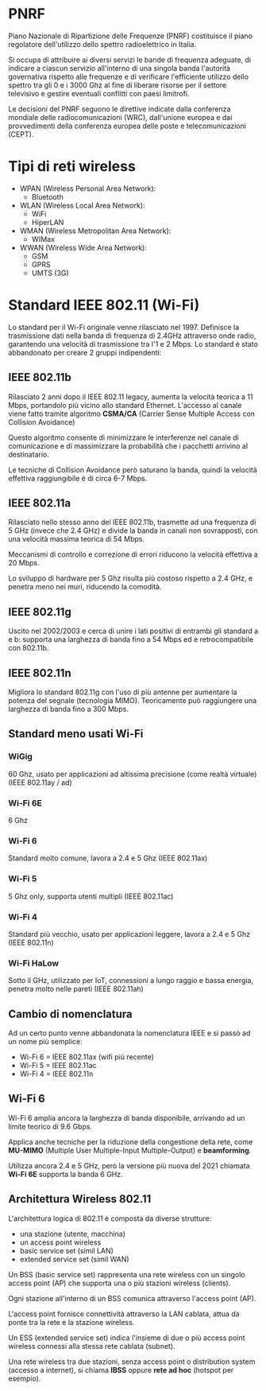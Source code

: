 # PNRF
Piano Nazionale di Ripartizione delle Frequenze (PNRF) costituisce il piano regolatore dell'utilizzo dello spettro radioelettrico in Italia.

Si occupa di attribuire ai diversi servizi le bande di frequenza adeguate, di indicare a ciascun servizio all'interno di una singola banda l'autorità governativa rispetto alle frequenze e di verificare l'efficiente utilizzo dello spettro tra gli 0 e i 3000 Ghz al fine di liberare risorse per il settore televisivo e gestire eventuali conflitti con paesi limitrofi.

Le decisioni del PNRF seguono le direttive indicate dalla conferenza mondiale delle radiocomunicazioni (WRC), dall'unione europea e dai provvedimenti della conferenza europea delle poste e telecomunicazioni (CEPT).

# Tipi di reti wireless
- WPAN (Wireless Personal Area Network):
	- Bluetooth
- WLAN (Wireless Local Area Network):
	- WiFi
	- HiperLAN
- WMAN (Wireless Metropolitan Area Network):
	- WIMax
- WWAN (Wireless Wide Area Network):
	- GSM
	- GPRS
	- UMTS (3G)

# Standard IEEE 802.11 (Wi-Fi)
Lo standard per il Wi-Fi originale venne rilasciato nel 1997.
Definisce la trasmissione dati nella banda di frequenza di 2.4GHz attraverso onde radio, garantendo una velocità di trasmissione tra l'1 e 2 Mbps.
Lo standard è stato abbandonato per creare 2 gruppi indipendenti:

## IEEE 802.11b
Rilasciato 2 anni dopo il IEEE 802.11 legacy, aumenta la velocità teorica a 11 Mbps, portandolo più vicino allo standard Ethernet.
L'accesso al canale viene fatto tramite algoritmo **CSMA/CA** (Carrier Sense Multiple Access con Collision Avoidance)

Questo algoritmo consente di minimizzare le interferenze nel canale di comunicazione e di massimizzare la probabilità che i pacchetti arrivino al destinatario.

Le tecniche di Collision Avoidance però saturano la banda, quindi la velocità effettiva raggiungibile è di circa 6-7 Mbps.

## IEEE 802.11a
Rilasciato nello stesso anno del IEEE 802.11b, trasmette ad una frequenza di 5 GHz (invece che 2.4 GHz) e divide la banda in canali non sovrapposti, con una velocità massima teorica di 54 Mbps.

Meccanismi di controllo e correzione di errori riducono la velocità effettiva a 20 Mbps.

Lo sviluppo di hardware per 5 Ghz risulta più costoso rispetto a 2.4 GHz, e penetra meno nei muri, riducendo la comodità.

## IEEE 802.11g
Uscito nel 2002/2003 e cerca di unire i lati positivi di entrambi gli standard a e b: supporta una larghezza di banda fino a 54 Mbps ed è retrocompatibile con 802.11b.

## IEEE 802.11n
Migliora lo standard 802.11g con l'uso di più antenne per aumentare la potenza del segnale (tecnologia MIMO). Teoricamente può raggiungere una larghezza di banda fino a 300 Mbps.


## Standard meno usati Wi-Fi
### WiGig
60 Ghz, usato per applicazioni ad altissima precisione (come realtà virtuale) (IEEE 802.11ay / ad)

### Wi-Fi 6E
6 Ghz

### Wi-Fi 6
Standard molto comune, lavora a 2.4 e 5 Ghz (IEEE 802.11ax)

### Wi-Fi 5
5 Ghz only, supporta utenti multipli (IEEE 802.11ac)

### Wi-Fi 4
Standard più vecchio, usato per applicazioni leggere, lavora a 2.4 e 5 Ghz (IEEE 802.11n)

### Wi-Fi HaLow
Sotto il GHz, utilizzato per IoT, connessioni a lungo raggio e bassa energia, penetra molto nelle pareti (IEEE 802.11ah)

## Cambio di nomenclatura
Ad un certo punto venne abbandonata la nomenclatura IEEE e si passò ad un nome più semplice:
- Wi-Fi 6 = IEEE 802.11ax (wifi più recente)
- Wi-Fi 5 = IEEE 802.11ac
- Wi-Fi 4 = IEEE 802.11n

## Wi-Fi 6
Wi-Fi 6 amplia ancora la larghezza di banda disponibile, arrivando ad un limite teorico di 9.6 Gbps.

Applica anche tecniche per la riduzione della congestione della rete, come **MU-MIMO** (Multiple User Multiple-Input Multiple-Output) e **beamforming**.

Utilizza ancora 2.4 e 5 GHz, però la versione più nuova del 2021 chiamata **Wi-Fi 6E** supporta la banda 6 GHz.

## Architettura Wireless 802.11
L'architettura logica di 802.11 è composta da diverse strutture:
- una stazione (utente, macchina)
- un access point wireless
- basic service set (simil LAN)
- extended service set (simil WAN)

Un BSS (basic service set) rappresenta una rete wireless con un singolo access point (AP) che supporta una o più stazioni wireless (clients).

Ogni stazione all'interno di un BSS comunica attraverso l'access point (AP).

L'access point fornisce connettività attraverso la LAN cablata, attua da ponte tra la rete e la stazione wireless.

Un ESS (extended service set) indica l'insieme di due o più access point wireless connessi alla stessa rete cablata (subnet).

Una rete wireless tra due stazioni, senza access point o distribution system (accesso a internet), si chiama **IBSS** oppure **rete ad hoc** (hotspot per esempio).

